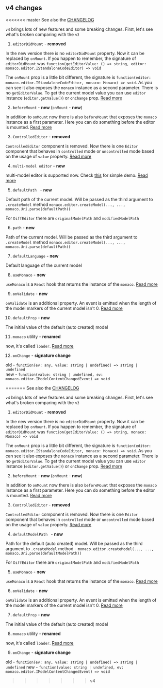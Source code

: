 ## v4 changes

<<<<<<< master
See also the [CHANGELOG](https://github.com/suren-atoyan/monaco-react/blob/master/CHANGELOG.md)

`v4` brings lots of new features and some breaking changes. First, let's see what's broken comparing with the `v3`

1) `editorDidMount` - **removed**

In the new version there is no `editorDidMount` property. Now it can be replaced by `onMount`. If you happen to remember, the signature of `editorDidMount` was `function(getEditorValue: () => string, editor: monaco.editor.IStandaloneCodeEditor) => void`

The `onMount` prop is a little bit different, the signature is `function(editor: monaco.editor.IStandaloneCodeEditor, monaco: Monaco) => void`. As you can see it also exposes the `monaco` instance as a second parameter. There is no `getEditorValue`. To get the current model value you can use `editor` instance (`editor.getValue()`) or `onChange` prop. [Read more](https://github.com/suren-atoyan/monaco-react#get-value)

2) `beforeMount` - **new** (`onMount` - **new**)

In addition to `onMount` now there is also `beforeMount` that exposes the `monaco` instance as a first parameter. Here you can do something before the editor is mounted. [Read more](https://github.com/suren-atoyan/monaco-react#monaco-instance)

3) `ControlledEditor` - **removed**

`ControlledEditor` component is removed. Now there is one `Editor` component that behaves in `controlled` mode or `uncontrolled` mode based on the usage of `value` property. [Read more](https://github.com/suren-atoyan/monaco-react#uncontrolled-controlled-modes)

4) `multi-model editor` - **new**

multi-model editor is supported now. Check [this](https://codesandbox.io/s/multi-model-editor-kugi6?file=/src/App.js) for simple demo. [Read more](https://github.com/suren-atoyan/monaco-react#multi-model-editor)

5) `defaultPath ` - **new**

Default path of the current model. Will be passed as the third argument to `.createModel` method `monaco.editor.createModel(..., ..., monaco.Uri.parse(defaultPath))`

For `DiffEditor` there are `originalModelPath` and `modifiedModelPath`

6) `path` - **new**

Path of the current model. Will be passed as the third argument to `.createModel` method `monaco.editor.createModel(..., ..., monaco.Uri.parse(defaultPath))`

7) `defaultLanguage` - **new**

Default language of the current model

8) `useMonaco` - **new**

`useMonaco` is a `React` hook that returns the instance of the `monaco`. [Read more](https://github.com/suren-atoyan/monaco-react#usemonaco)

9) `onValidate` - **new**

`onValidate` is an additional property. An event is emitted when the length of the model markers of the current model isn't 0. [Read more](https://github.com/suren-atoyan/monaco-react#onvalidate)

10) `defaultProp` - **new**

The initial value of the default (auto created) model

11) `monaco` utility - **renamed**

now, it's called `loader`. [Read more](https://github.com/suren-atoyan/monaco-react#loader-config)

12) `onChange` - **signature change**

old - `function(ev: any, value: string | undefined) => string | undefined`
<br />
new - `function(value: string | undefined, ev: monaco.editor.IModelContentChangedEvent) => void`

=======
See also the [CHANGELOG](https://github.com/suren-atoyan/monaco-react/blob/master/CHANGELOG.md)

`v4` brings lots of new features and some breaking changes. First, let's see what's broken comparing with the `v3`

1) `editorDidMount` - **removed**

In the new version there is no `editorDidMount` property. Now it can be replaced by `onMount`. If you happen to remember, the signature of `editorDidMount` was `function(getEditorValue: () => string, monaco: Monaco) => void`

The `onMount` prop is a little bit different, the signature is `function(editor: monaco.editor.IStandaloneCodeEditor, monaco: Monaco) => void`. As you can see it also exposes the `monaco` instance as a second parameter. There is no `getEditorValue`. To get the current model value you can use `editor` instance (`editor.getValue()`) or `onChange` prop. [Read more](https://github.com/suren-atoyan/monaco-react#get-value)

2) `beforeMount` - **new** (`onMount` - **new**)

In addition to `onMount` now there is also `beforeMount` that exposes the `monaco` instance as a first parameter. Here you can do something before the editor is mounted. [Read more](https://github.com/suren-atoyan/monaco-react#monaco-instance)

3) `ControlledEditor` - **removed**

`ControlledEditor` component is removed. Now there is one `Editor` component that behaves in `controlled` mode or `uncontrolled` mode based on the usage of `value` property. [Read more](https://github.com/suren-atoyan/monaco-react#uncontrolled-controlled-modes)

4) `defaultModelPath ` - **new**

Path for the default (auto created) model. Will be passed as the third argument to `.createModel` method - `monaco.editor.createModel(..., ..., monaco.Uri.parse(defaultModelPath))`

For `DiffEditor` there are `originalModelPath` and `modifiedModelPath`

5) `useMonaco` - **new**

`useMonaco` is a `React` hook that returns the instance of the `monaco`. [Read more](https://github.com/suren-atoyan/monaco-react#usemonaco)

6) `onValidate` - **new**

`onValidate` is an additional property. An event is emitted when the length of the model markers of the current model isn't 0. [Read more](https://github.com/suren-atoyan/monaco-react#onvalidate)

7) `defaultProp` - **new**

The initial value of the default (auto created) model

8) `monaco` utility - **renamed**

now, it's called `loader`. [Read more](https://github.com/suren-atoyan/monaco-react#loader-config)

9) `onChange` - **signature change**

old - `function(ev: any, value: string | undefined) => string | undefined`
new - `function(value: string | undefined, ev: monaco.editor.IModelContentChangedEvent) => void`

>>>>>>> v4